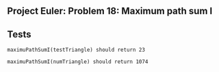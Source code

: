 ## Project Euler: Problem 18: Maximum path sum I

## Tests
`maximuPathSumI(testTriangle) should return 23`

`maximuPathSumI(numTriangle) should return 1074`
